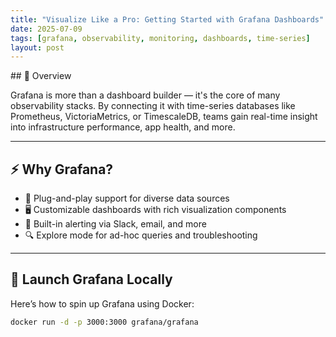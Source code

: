 ```yaml
---
title: "Visualize Like a Pro: Getting Started with Grafana Dashboards"
date: 2025-07-09
tags: [grafana, observability, monitoring, dashboards, time-series]
layout: post
---
```

<link rel="stylesheet" href="https://github.com/dmitriklein/Grafana/blob/main/assets/css/style.scss">
## 🎯 Overview

Grafana is more than a dashboard builder — it's the core of many observability stacks. By connecting it with time-series databases like Prometheus, VictoriaMetrics, or TimescaleDB, teams gain real-time insight into infrastructure performance, app health, and more.

---

## ⚡ Why Grafana?

- 🧩 Plug-and-play support for diverse data sources
- 🖥️ Customizable dashboards with rich visualization components
- 🔔 Built-in alerting via Slack, email, and more
- 🔍 Explore mode for ad-hoc queries and troubleshooting

---

## 🚀 Launch Grafana Locally

Here’s how to spin up Grafana using Docker:

```bash
docker run -d -p 3000:3000 grafana/grafana
